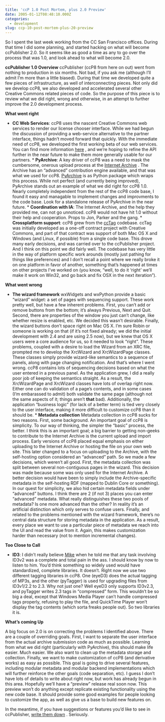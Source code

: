 ```yaml
---
title: 'ccP 1.0 Post Mortem, plus 2.0 Preview'
date: 2005-01-12T08:48:10.000Z
categories:
  - development
slug: ccp-10-post-mortem-plus-20-preview
---
```

So I spent the last week working from the CC San Francisco offices. During that time I did some planning, and started hacking on what will become ccPublisher 2.0. So it seems like as good a time as any to go over the process that was 1.0, and look ahead to what will become 2.0.

**ccPublisher 1.0 Overview** ccPublisher (ccP8 from here on out) went from nothing to production in six months. Not bad, if you ask me (although I’ll admit I’m more than a little biased). During that time we developed quite a few pieces of infrastructure, as well of interconnecting pieces. Not only did we develop ccP8, we also developed and accelerated several other Creative Commons related pieces of code. So the purpose of this piece is to review what we did right, wrong and otherwise, in an attempt to further improve the 2.0 development process.

**What went right**

* **CC Web Services**: ccP8 uses the nascent Creative Commons web services to render our license chooser interface. While we had begun the discussion of providing a web-service alternative to the partner interface, things hadn’t moved forward that quickly. With the immediate need of ccP8, we developed the first working beta of our web services. You can find more information [here][1] , and we’re hoping to refine the API further in the near future to make them more generally usable for our partners. * **PyArchive**: A key driver of ccP8 was a need to mask the cumbersome, onerous upload process at the [Internet Archive][2] . The Archive has an “advanced” contribution engine available, and that was what we used for ccP8. [PyArchive][3]  is as Python package which wraps this process. While not perfect (and currently being improved), PyArchive stands out an example of what we did right for ccP8 1.0. Nearly completely independent from the rest of the ccP8 code base, I found it easy and managable to implement changes and improvments to the code base. Look for a standalone release of PyArchive in the near future. * **Coordination with IA**: The Internet Archive, and the help they provided me, can not go unnoticed. ccP8 would not have hit 1.0 without their help and cooperation. Props to Jon, Parker and the gang. * **Crossplatform support**: ccP8 grew from the [ccTag][4]  codebase. ccTag was initially developed as a one-off contract project with Creative Commons, and part of that contract was support of both Mac OS X and Windows (and Linux, if possible) from a single code base. This drove many early decisions, and was carried over to the ccPublisher project. And I think on this point we did fairly well. The codebase has very little in the way of platform specific work arounds (mostly just pathing for things like preferences) and I don’t recall a point where we really broke it on one platform in favor of another, something that’s happened at times on other projects I’ve worked on (you know, “well, to do it &#8216;right’ we’ll make it work on Win32, and go back and fix OSX in the next iteration”).

**What went wrong**

* **The wizard framework** wxWidgets and wxPython provide a basic “wizard” widget: a set of pages with sequencing support. These work pretty well, but have a few inherent problems. First, you can’t add or remove buttons from the bottom; it’s always Previous, Next and Quit. Second, there are properties of the window you just can’t change, like whether resize is enabled, etc. We decided this wasn’t desirable. Finally, the wizard buttons don’t space right on Mac OS X. I’m sure Robin or someone is working on that (if it’s not fixed already; we did the initial development with 2.4 and are using 2.5 now), but we knew that OS X users were a core audience for us, so it needed to look “right”. These problems, coupled with a desire to load the Wizard from an XRC file, prompted me to develop the XrcWizard and XrcWizardPage classes. These classes simply provide wizard-like semantics to a sequence of panels, along with page changing notification. And that’s where I went wrong. ccP8 contains lots of sequencing decisions based on what the user entered in a previous panel. As the application grew, I did a really poor job of keeping the semantics straight. As a result, the XrcWizardPage and XrcWizard classes have lots of overlap right now. Either one can do validation of a page’s contents, and in some cases (I’m embarassed to admit) both validate the same page (although not the same aspects of it; things aren’t **that** bad). Additionally, the application “business logic” (for lack of a better term) is tied very closely to the user interface, making it more difficult to customize ccP8 than it should be. * **Metadata collection** Metadata collection in ccP8 sucks for two reasons. First, some background. An important goal of ccP8 is simplicity. To our way of thinking, the simpler the “basic” process, the better. I think this is an important goal; a big barrier to getting non-geeks to contribute to the Internet Archive is the current upload and import process. Early versions of ccP8 placed equal emphasis on either uploading to the Internet Archive or hosting the file on your own web site. This later changed to a focus on uploading to the Archive, with the self-hosting option considered an “advanced” path. So we made a few decisions, which weren’t all good. First, the metadata collection was split between several non-contiguous pages in the wizard. This decision was made because some was only used for the Internet Archive. A better decision would have been to simply include the Archive-specific metadata in the self-hosting RDF (mapped to Dublin Core or something). In our quest for simplicity, we also hid certain metadata fields under “advanced” buttons. I think there are 2 (if not 3) places you can enter “advanced” metadata. What really distinguishes these two pools of metadata? Is one more advanced than the other? In reality it’s an artificial distinction which only serves to confuse users. Finally, and related to the problems mentioned with the wizard framework, there’s no central data structure for storing metadata in the application. As a result, every place we want to use a particular piece of metadata we reach into the UI and read the value from it. Again, this makes customization harder than necessary (not to mention incremental changes).

**Too Close to Call**

* **ID3**: I didn’t really believe [Mike][5]  when he told me that any task involving ID3v2 was a complete and total pain in the ass. I should know by now to listen to him. You’d think something so widely used would have standardized, complete libraries. It doesn’t. Right now we use two different tagging libraries in ccP8. One (eyeD3) does the actual tagging of MP3s, and the other (pyTagger) is used for upgrading files from ID3v1/2.2 to 2.3. Why not just one? Well eyeD3 only supports ID3v2.3, and pyTagger writes 2.3 tags in “compressed” form. This wouldn’t be so big a deal, except that Windows Media Player can’t handle compressed tags properly, refusing to play the file, and QuickTime Player won’t display the tag contents (which sorta freaks people out). So two libraries it is.

**What’s coming Up**

A big focus on 2.0 is on correcting the problems I identified above. There are a couple of overriding goals. First, I want to separate the user interface from the actual archive submission code as much as possible. Learning from what we did right (particularly with PyArchive), this should make life easier. Much easier. We also want to clean up the metadata storage and collection. Finally, we want to make customization of ccP8 (and derivative works) as easy as possible. This goal is going to drive several features, including modular metadata and modular backend implementations which will further reinforce the other goals (code separation, etc). I guess I don’t have lots of details to write about right now, but work has already begun in this area. Hopefully we’ll have a “preview” release real soon now. This preview won’t do anything except replicate existing functionality using the new code base. It should provide some good examples for people looking to customize the app, as well as give us a base to build new features on.

In the meantime, if you have suggestions or features you’d like to see in ccPublisher, [write them down][6] . Seriously.



 [1]: http://api.creativecommons.org
 [2]: http://archive.org
 [3]: http://cvs.sourceforge.net/viewcvs.py/cctools/pyarchive/
 [4]: http://creativecommons.org/weblog/entry/4279
 [5]: http://gondwanaland.com/mlog/
 [6]: http://wiki.creativecommons.org/wiki/CcPublisherRequests
